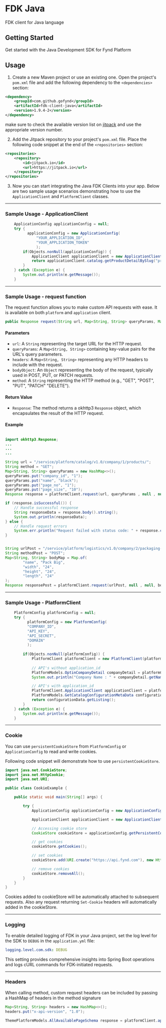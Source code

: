 # FDK Java

FDK client for Java language

## Getting Started

Get started with the Java Development SDK for Fynd Platform

## Usage



1. Create a new Maven project or use an existing one. Open the project's `pom.xml` file and add the following dependency to the `<dependencies>` section:

```xml
<dependency>
    <groupId>com.github.gofynd</groupId>
    <artifactId>fdk-client-java</artifactId>
    <version>1.9.4-2</version>
</dependency>
```

make sure to check the available version list on [jitpack](https://jitpack.io/#gofynd/fdk-client-java) and use the appropriate version number.

2. Add the Jitpack repository to your project's `pom.xml` file. Place the following code snippet at the end of the `<repositories>` section:

```xml
<repositories>
    <repository>
        <id>jitpack.io</id>
        <url>https://jitpack.io</url>
    </repository>
</repositories>
```

3. Now you can start integrating the Java FDK Clients into your app. Below are two sample usage scenarios demonstrating how to use the `ApplicationClient` and `PlatformClient` classes.



---

### Sample Usage - ApplicationClient

```java
    ApplicationConfig applicationConfig = null;
    try {
          applicationConfig = new ApplicationConfig(
              "YOUR_APPLICATION_ID",
              "YOUR_APPLICATION_TOKEN"
              );
        if(Objects.nonNull(applicationConfig)) {
            ApplicationClient applicationClient = new ApplicationClient(applicationConfig);
            return applicationClient.catalog.getProductDetailBySlug("product-slug");
        }
    } catch (Exception e) {
        System.out.println(e.getMessage());
    }
```

---

### Sample Usage - request function

The request function allows you to make custom API requests with ease. It is available on both `platform` and `application` client.

```java
public Response request(String url, Map<String, String> queryParams, Map<String, String> headers, Object bodyObject, String method) throws IOException
```

#### Parameters

-   `url`: A `String` representing the target URL for the HTTP request.
-   `queryParams`: A `Map<String, String>` containing key-value pairs for the URL's query parameters.
-   `headers`: A `Map<String, String>` representing any HTTP headers to include with the request.
-   `bodyObject`: An `Object` representing the body of the request, typically used in POST, PUT, or PATCH requests.
-   `method`: A `String` representing the HTTP method (e.g., "GET", "POST", "PUT", "PATCH" "DELETE").

#### Return Value

-   `Response`: The method returns a okhttp3 `Response` object, which encapsulates the result of the HTTP request. 

#### Example

```java

import okhttp3.Response;
...
...
...

String url = "/service/platform/catalog/v1.0/company/1/products/";
String method = "GET";
Map<String, String> queryParams = new HashMap<>();
queryParams.put("company_id", "1");
queryParams.put("name", "black");
queryParams.put("page_no", "1");
queryParams.put("page_size", "10");
Response response = platformClient.request(url, queryParams , null , null, method);

if (response.isSuccessful()) {
    // Handle successful response
    String responseData = response.body().string();
    System.out.println(responseData);
} else {
    // Handle request errors
    System.err.println("Request failed with status code: " + response.code());
}


String urlPost = "/service/platform/logistics/v1.0/company/2/packaging-materials";
String methodPost = "POST";
Map<String, String> bodyMap = Map.of(
        "name", "Pack Big",
        "width", "24",
        "height", "24",
        "length", "24"
);
Response responsePost = platformClient.request(urlPost, null , null, bodyMap , methodPost);

```

---

### Sample Usage - PlatformClient

```java
    PlatformConfig platformConfig = null;
    try {
          platformConfig = new PlatformConfig(
          "COMPANY_ID",
          "API_KEY",
          "API_SECRET",
          "DOMAIN"
          );
        
        if(Objects.nonNull(platformConfig)) {
            PlatformClient platformClient = new PlatformClient(platformConfig); 
            
            // API's without application_id
            PlatformModels.OptinCompanyDetail companyDetail = platformClient.catalog.getCompanyDetail();
            System.out.println("Company Name : " + companyDetail.getName() );

            // API's with application_id
            PlatformClient.ApplicationClient applicationClient = platformClient.application("APPLICATION_ID");
            PlatformModels.GetCatalogConfigurationMetaData configurationData =  applicationClient.catalog.getCatalogConfiguration();
            return configurationData.getListing();
        }
    } catch (Exception e) {
        System.out.println(e.getMessage());
    }
```

---

### Cookie

You can use `persistentCookieStore` from `PlatformConfig` or `ApplicationConfig` to read and write cookies.

Following code snippet will demonstrate how to use `persistentCookieStore`.

```java
import java.net.CookieStore;
import java.net.HttpCookie;
import java.net.URI;

public class CookieExample {

    public static void main(String[] args) {

        try {
            ApplicationConfig applicationConfig = new ApplicationConfig("APPLICATION_ID", "APPLICATION_TOKEN");

            ApplicationClient applicationClient = new ApplicationClient(applicationConfig);

            // Accessing cookie store
            CookieStore cookieStore = applicationConfig.getPersistentCookieStore();

            // get cookies
            cookieStore.getCookies();

            // set cookies
            cookieStore.add(URI.create("https://api.fynd.com"), new HttpCookie("f.session", "<COOKIE>"));

            // remove cookies
            cookieStore.removeAll();
        }
    }
}
```

Cookies added to cookieStore will be automatically attached to subsequent requests. Also any request returning `Set-Cookie` headers will automatically added in the cookieStore.

---

### Logging

To enable detailed logging of FDK in your Java project, set the log level for the SDK to `DEBUG` in the `application.yml` file:

```yaml
logging.level.com.sdk: DEBUG
```

This setting provides comprehensive insights into Spring Boot operations and logs cURL commands for FDK-initiated requests.

---

### Headers

When calling method, custom request headers can be included by passing a HashMap of headers in the method signature

```java
Map<String, String> headers = new HashMap<>();
headers.put("x-api-version", "1.0");

ThemePlatformModels.AllAvailablePageSchema response = platformClient.application(applicationId).theme.getAllPages("<THEME_ID>", headers);
```




